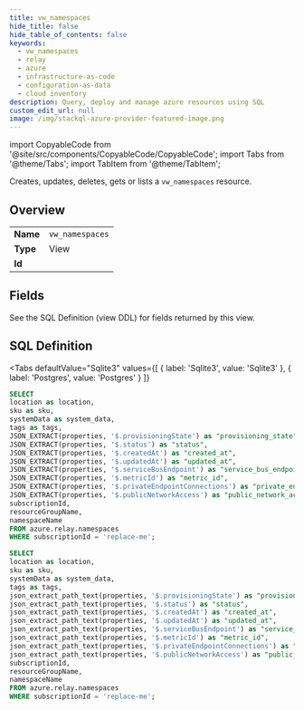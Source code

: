 ```yaml
--- 
title: vw_namespaces
hide_title: false
hide_table_of_contents: false
keywords:
  - vw_namespaces
  - relay
  - azure
  - infrastructure-as-code
  - configuration-as-data
  - cloud inventory
description: Query, deploy and manage azure resources using SQL
custom_edit_url: null
image: /img/stackql-azure-provider-featured-image.png
---
```


import CopyableCode from '@site/src/components/CopyableCode/CopyableCode';
import Tabs from '@theme/Tabs';
import TabItem from '@theme/TabItem';

Creates, updates, deletes, gets or lists a <code>vw_namespaces</code> resource.

## Overview
<table><tbody>
<tr><td><b>Name</b></td><td><code>vw_namespaces</code></td></tr>
<tr><td><b>Type</b></td><td>View</td></tr>
<tr><td><b>Id</b></td><td><CopyableCode code="azure.relay.vw_namespaces" /></td></tr>
</tbody></table>

## Fields

See the SQL Definition (view DDL) for fields returned by this view.

## SQL Definition

<Tabs
defaultValue="Sqlite3"
values={[
{ label: 'Sqlite3', value: 'Sqlite3' },
{ label: 'Postgres', value: 'Postgres' }
]}
>
<TabItem value="Sqlite3">

```sql
SELECT
location as location,
sku as sku,
systemData as system_data,
tags as tags,
JSON_EXTRACT(properties, '$.provisioningState') as "provisioning_state",
JSON_EXTRACT(properties, '$.status') as "status",
JSON_EXTRACT(properties, '$.createdAt') as "created_at",
JSON_EXTRACT(properties, '$.updatedAt') as "updated_at",
JSON_EXTRACT(properties, '$.serviceBusEndpoint') as "service_bus_endpoint",
JSON_EXTRACT(properties, '$.metricId') as "metric_id",
JSON_EXTRACT(properties, '$.privateEndpointConnections') as "private_endpoint_connections",
JSON_EXTRACT(properties, '$.publicNetworkAccess') as "public_network_access",
subscriptionId,
resourceGroupName,
namespaceName
FROM azure.relay.namespaces
WHERE subscriptionId = 'replace-me';
```

</TabItem>
<TabItem value="Postgres">

```sql
SELECT
location as location,
sku as sku,
systemData as system_data,
tags as tags,
json_extract_path_text(properties, '$.provisioningState') as "provisioning_state",
json_extract_path_text(properties, '$.status') as "status",
json_extract_path_text(properties, '$.createdAt') as "created_at",
json_extract_path_text(properties, '$.updatedAt') as "updated_at",
json_extract_path_text(properties, '$.serviceBusEndpoint') as "service_bus_endpoint",
json_extract_path_text(properties, '$.metricId') as "metric_id",
json_extract_path_text(properties, '$.privateEndpointConnections') as "private_endpoint_connections",
json_extract_path_text(properties, '$.publicNetworkAccess') as "public_network_access",
subscriptionId,
resourceGroupName,
namespaceName
FROM azure.relay.namespaces
WHERE subscriptionId = 'replace-me';
```

</TabItem>
</Tabs>
